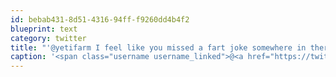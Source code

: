 ```yaml
---
id: bebab431-8d51-4316-94ff-f9260dd4b4f2
blueprint: text
category: twitter
title: "'@yetifarm I feel like you missed a fart joke somewhere in there."
caption: '<span class="username username_linked">@<a href="https://twitter.com/yetifarm" title="Yeti Farm Animation">yetifarm</a></span> I feel like you missed a fart joke somewhere in there.'
---
```

